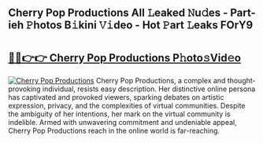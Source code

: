## Cherry Pop Productions All 𝙻eaked 𝙽u𝚍es - Part-ieh 𝙿hotos B𝚒kini 𝚅𝚒deo - Hot 𝙿art 𝙻eaks FOrY9

# <h2><a href="http://ld439ga.urlbe.top/?page=Cherry+Pop+Productions">🔗🔗👉👉 Cherry Pop Productions P𝚑oto𝚜Vid𝚎o</a></h2>

[![Cherry Pop Productions](https://i.imgur.com/eBuTRDB.gif)](http://ld439ga.urlbe.top/?page=Cherry+Pop+Productions)
Cherry Pop Productions, a complex and thought-provoking individual, resists easy description. Her distinctive online persona has captivated and provoked viewers, sparking debates on artistic expression, privacy, and the complexities of virtual communities. Despite the ambiguity of her intentions, her mark on the virtual community is indelible. Armed with unwavering commitment and undeniable appeal, Cherry Pop Productions reach in the online world is far-reaching.
